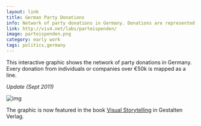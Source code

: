 ```yaml
---
layout: link
title: German Party Donations
info: Network of party donations in Germany. Donations are represented as lines linking donors and parties, arranged around a circle.
link: http://vis4.net/labs/parteispenden/
image: parteispenden.png
category: early work
tags: politics,germany
---
```


This interactive graphic shows the network of party donations in Germany. Every donation from individuals or companies over €50k is mapped as a line.

_Update (Sept 2011)_

![img](/img/visual-storytelling.gif)

The graphic is now featured in the book [Visual Storytelling](http://shop.gestalten.com/visual-storytelling.html) in Gestalten Verlag.
